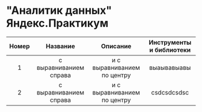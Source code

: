 # "Аналитик данных" Яндекс.Практикум 

| Номер | Название | Описание | Инструменты и библиотеки |
| :---------------------------: | :---------------------------: | :---------------------------:|:---------------------------:|
| 1 | с выравниванием справа | и с выравниванием по центру | выаывавыавы |
| 2 | с выравниванием справа | и с выравниванием по центру | csdcsdcsdsc | 
